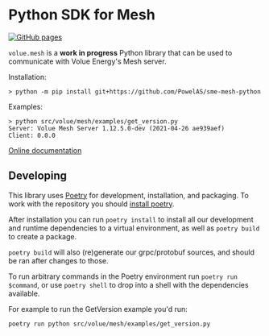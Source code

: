 # Python SDK for Mesh

[![GitHub pages](https://github.com/PowelAS/sme-mesh-python/actions/workflows/pages.yml/badge.svg)](https://github.com/PowelAS/sme-mesh-python/actions/workflows/pages.yml)  

`volue.mesh` is a **work in progress** Python library that can be used to
communicate with Volue Energy's Mesh server.

Installation:

```
> python -m pip install git+https://github.com/PowelAS/sme-mesh-python
```

Examples:

```
> python src/volue/mesh/examples/get_version.py
Server: Volue Mesh Server 1.12.5.0-dev (2021-04-26 ae939aef)
Client: 0.0.0
```

[Online documentation](https://vigilant-eureka-e3845ca2.pages.github.io/)


## Developing

This library uses [Poetry][] for development, installation, and packaging. To
work with the repository you should [install poetry][poetry-install].

After installation you can run `poetry install` to install all our
development and runtime dependencies to a virtual environment, as well as
`poetry build` to create a package.

`poetry build` will also (re)generate our grpc/protobuf sources, and should
be ran after changes to those.

To run arbitrary commands in the Poetry environment run `poetry run $command`,
or use `poetry shell` to drop into a shell with the dependencies available.

For example to run the GetVersion example you'd run:

```
poetry run python src/volue/mesh/examples/get_version.py
```

[Poetry]: https://python-poetry.org/docs/
[poetry-install]: https://python-poetry.org/docs/#installation
